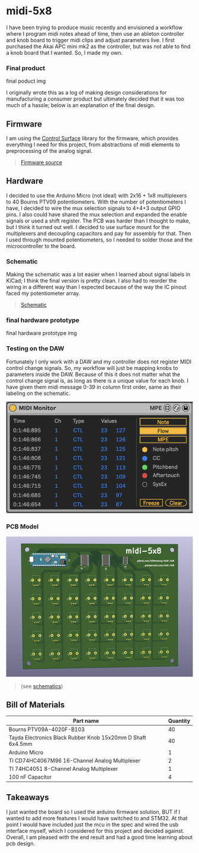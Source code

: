 # midi-5x8

I have been trying to produce music recently and envisioned a workflow 
where I program midi notes ahead of time, then use an ableton controller 
and knob board to trigger midi clips and adjust parameters live.  I first 
purchased the Akai APC mini mk2 as the controller, but was not able to 
find a knob board that I wanted.  So, I made my own.

### Final product

final poduct img

I originally wrote this as a log of making design considerations for 
manufacturing a consumer product but ultimately decided that it was too 
much of a hassle; below is an explanation of the final design.

## Firmware

I am using the [Control Surface](https://github.com/tttapa/Control-Surface) 
library for the firmware, which provides everything I need for this project, 
from abstractions of midi elements to preprocessing of the analog signal.

> [Firmware source](src/firmware.ino)

## Hardware

I decided to use the Arduino Micro (not ideal) with 2x16 + 1x8 multiplexers 
to 40 Bourns PTV09 potentiometers.  With the number of potentiometers I have, 
I decided to wire the mux selection signals to 4+4+3 output GPIO pins.  I also 
could have shared the mux selection and expanded the enable signals or used a shift 
register.  The PCB was harder than I thought to make, but I think it turned out 
well.  I decided to use surface mount for the multiplexers and decoupling 
capacitors and pay for assembly for that.  Then I used through mounted potentiometers, 
so I needed to solder those and the microcontroller to the board.

### Schematic

Making the schematic was a lot easier when I learned about signal labels in KiCad; 
I think the final version is pretty clean.  I also had to reorder the wiring in a 
different way than I expected because of the way the IC pinout faced my potentiometer 
array.

> [Schematic](assets/schematic.pdf)

### final hardware prototype

final hardware prototype img

### Testing on the DAW

Fortunately I only work with a DAW and my controller does not register MIDI 
control change signals.  So, my workflow will just be mapping knobs to parameters 
inside the DAW.  Because of this it does not matter what the control change signal is, 
as long as there is a unique value for each knob.  I have given them midi message 0-39 in 
column first order, same as their labeling on the schematic.

![DAW Test](assets/midi-test.png)

### PCB Model

![3d model](assets/pcb-3d.png)

> (see [schematics](assets))

## Bill of Materials

| Part name                                                     | Quantity  |
|---------------------------------------------------------------|-----------|
| Bourns PTV09A-4020F-B103                                      | 40        |
| Tayda Electronics Black Rubber Knob 15x20mm D Shaft 6x4.5mm   | 40        |
| Arduino Micro                                                 | 1         |
| TI CD74HC4067M96 16-Channel Analog Multiplexer                | 2         |
| TI 74HC4051 8-Channel Analog Multiplexer                      | 1         |
| 100 nF Capacitor                                              | 4         |

## Takeaways

I just wanted the board so I used the arduino firmware solution, BUT if I wanted 
to add more features I would have switched to and STM32.  At that point I would have 
included just the mcu in the spec and wired the usb interface myself, which I 
considered for this project and decided against.  Overall, I am pleased with the 
end result and had a good time learning about pcb design.
